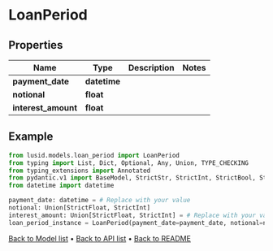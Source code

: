 # LoanPeriod

## Properties
Name | Type | Description | Notes
------------ | ------------- | ------------- | -------------
**payment_date** | **datetime** |  | 
**notional** | **float** |  | 
**interest_amount** | **float** |  | 
## Example

```python
from lusid.models.loan_period import LoanPeriod
from typing import List, Dict, Optional, Any, Union, TYPE_CHECKING
from typing_extensions import Annotated
from pydantic.v1 import BaseModel, StrictStr, StrictInt, StrictBool, StrictFloat, StrictBytes, Field, validator, ValidationError, conlist, constr
from datetime import datetime

payment_date: datetime = # Replace with your value
notional: Union[StrictFloat, StrictInt]
interest_amount: Union[StrictFloat, StrictInt] = # Replace with your value
loan_period_instance = LoanPeriod(payment_date=payment_date, notional=notional, interest_amount=interest_amount)

```

[Back to Model list](../README.md#documentation-for-models) &#8226; [Back to API list](../README.md#documentation-for-api-endpoints) &#8226; [Back to README](../README.md)

